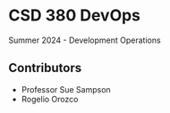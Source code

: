 # CSD 380 DevOps
Summer 2024 - Development Operations
## Contributors
* Professor Sue Sampson
* Rogelio Orozco
